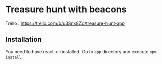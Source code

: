 Treasure hunt with beacons
==========================

Trello :
https://trello.com/b/u3Snx8Zd/treasure-hunt-app

## Installation

You need to have react-cli installed.
Go to `app` directory and execute `npm install`.
